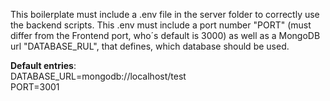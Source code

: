This boilerplate must include a .env file in the server folder to correctly use the backend scripts. This .env must include a port number "PORT" (must differ from the Frontend port, who´s default is 3000)
as well as a MongoDB url "DATABASE_RUL",  that defines, which database should be used.

**Default entries**:  
DATABASE_URL=mongodb://localhost/test  
PORT=3001
